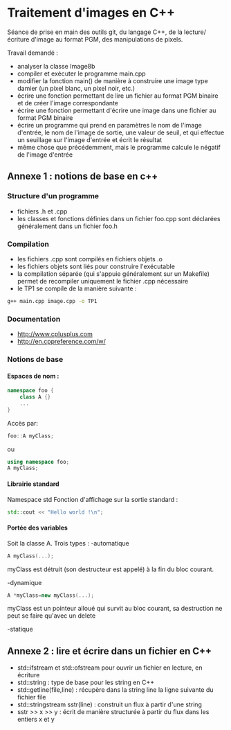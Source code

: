 # Traitement d'images en C++

Séance de prise en main des outils git, du langage C++, de la lecture/écriture d'image au format PGM, des manipulations de pixels.

Travail demandé :
- analyser la classe Image8b 
- compiler et exécuter le programme main.cpp
- modifier la fonction main() de manière à construire une image type damier (un pixel blanc, un pixel noir, etc.)
- écrire une fonction permettant de lire un fichier au format PGM binaire et de créer l'image correspondante
- écrire une fonction permettant d'écrire une image dans une fichier au format PGM binaire 
- écrire un programme qui prend en paramètres le nom de l'image d'entrée, le nom de l'image de sortie, une valeur de seuil, et qui effectue un seuillage sur l'image d'entrée et écrit le résultat
- même chose que précédemment, mais le programme calcule le négatif de l'image d'entrée

## Annexe 1 : notions de base en c++

### Structure d'un programme
- fichiers .h et .cpp
- les classes et fonctions définies dans un fichier foo.cpp sont déclarées généralement dans un fichier foo.h

### Compilation
- les fichiers .cpp sont compilés en fichiers objets .o
- les fichiers objets sont liés pour construire l'exécutable
- la compilation séparée (qui s'appuie généralement sur un Makefile) permet de recompiler uniquement le fichier .cpp nécessaire
- le TP1 se compile de la manière suivante :

```sh
g++ main.cpp image.cpp -o TP1
```
### Documentation
- http://www.cplusplus.com
- http://en.cppreference.com/w/

### Notions de base
#### Espaces de nom :
```cpp
namespace foo {
	class A {}
	...
}
```
Accès par:
```cpp
foo::A myClass;
``` 
ou
```cpp
using namespace foo; 
A myClass;
```

#### Librairie standard
Namespace std
Fonction d'affichage sur la sortie standard :
```cpp
std::cout << "Hello world !\n";
```

#### Portée des variables 
Soit la classe A.
Trois types :
-automatique
```cpp
A myClass(...);
```
myClass est détruit (son destructeur est appelé) à la fin du bloc courant.

-dynamique
```cpp
A *myClass=new myClass(...);
```
myClass est un pointeur alloué qui survit au bloc courant, sa destruction ne peut se faire qu'avec un delete

-statique


## Annexe 2 : lire et écrire dans un fichier en C++

- std::ifstream et std::ofstream pour ouvrir un fichier en lecture, en écriture
- std::string : type de base pour les string en C++
- std::getline(file,line) : récupère dans la string line la ligne suivante du fichier file
- std::stringstream sstr(line) : construit un flux à partir d'une string
- sstr >> x >> y : écrit de manière structurée à partir du flux dans les entiers x et y 







